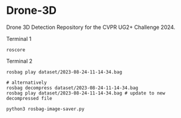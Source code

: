 # Drone-3D
Drone 3D Detection Repository for the CVPR UG2+ Challenge 2024.

Terminal 1
```
roscore
```
Terminal 2
```
rosbag play dataset/2023-08-24-11-14-34.bag

# alternatively
rosbag decompress dataset/2023-08-24-11-14-34.bag
rosbag play dataset/2023-08-24-11-14-34.bag # update to new decompressed file
```

```
python3 rosbag-image-saver.py
```
